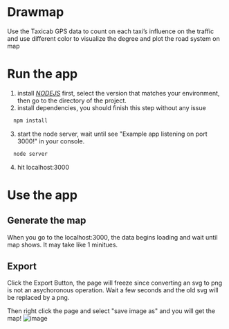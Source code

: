 # Drawmap
Use the Taxicab GPS data to count on each taxi’s influence on the traffic and use different color to visualize the degree and plot the road system on map

# Run the app

1. install [*NODEJS*](https://nodejs.org/en/download/) first, select the version that matches your environment, then go to the directory of the project.
2. install dependencies, you should finish this step without any issue
  
  ```sh
    npm install
  ```
  
3. start the node server, wait until see "Example app listening on port 3000!" in your console.

  ```sh
    node server
  ```
4. hit localhost:3000  

# Use the app
## Generate the map
When you go to the localhost:3000, the data begins loading and wait until map shows. It may take like 1 minitues.

## Export
Click the Export Button, the page will freeze since converting an svg to png is not an asychoronous operation.
Wait a few seconds and the old svg will be replaced by a png.

Then right click the page and select "save image as" and you will get the map!
![image](https://github.com/sbvictory/befit-workout/blob/master/readmeimages/login.jpg)

